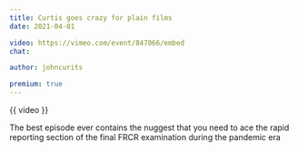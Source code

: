 ```yaml
---
title: Curtis goes crazy for plain films
date: 2021-04-01

video: https://vimeo.com/event/847066/embed
chat: 

author: johncurits

premium: true
---
```


{{ video }}

The best episode ever contains the nuggest that you need to ace the rapid reporting section of the final FRCR examination during the pandemic era
